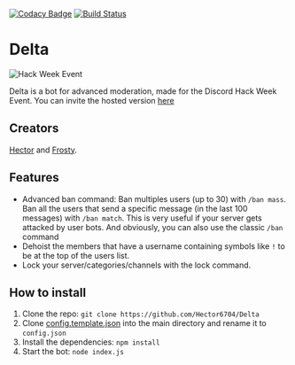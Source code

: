 [![Codacy Badge](https://api.codacy.com/project/badge/Grade/e4d43041130a403ea6ea52400048f1eb)](https://www.codacy.com?utm_source=github.com&amp;utm_medium=referral&amp;utm_content=Hector6704/Delta&amp;utm_campaign=Badge_Grade) [![Build Status](https://travis-ci.com/Hector6704/Delta.svg?token=WgWmtscifLJBWxjKMBRq&branch=master)](https://travis-ci.com/Hector6704/Delta)

# Delta
![Hack Week Event](https://images-ext-1.discordapp.net/external/tfj720alwqFs_mZovQVpNZ0WWf6DRFbd5IHAxja8KdM/https/cdn-images-1.medium.com/max/1200/1%2Alh6NS8hx0pu5mlZeSqnu5w.jpeg)

Delta is a bot for advanced moderation, made for the Discord Hack Week Event. You can invite the hosted version [here](https://discordapp.com/api/oauth2/authorize?client_id=592765877217263639&permissions=0&scope=bot)

## Creators
[Hector](https://github.com/Hector6704) and [Frosty](https://github.com/FrostedFrost).

## Features
- Advanced ban command: Ban multiples users (up to 30) with `/ban mass`. Ban all the users that send a specific message (in the last 100 messages) with `/ban match`. This is very useful if your server gets attacked by user bots. And obviously, you can also use the classic `/ban` command
- Dehoist the members that have a username containing symbols like `!` to be at the top of the users list.
- Lock your server/categories/channels with the lock command.

## How to install
1. Clone the repo: `git clone https://github.com/Hector6704/Delta`
3. Clone [config.template.json](https://github.com/Hector6704/Delta/blob/master/config.template.json) into the main directory and rename it to `config.json`
2. Install the dependencies: `npm install`
3. Start the bot: `node index.js`
